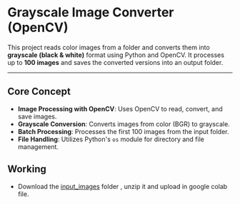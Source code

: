 # Grayscale Image Converter (OpenCV)

This project reads color images from a folder and converts them into **grayscale (black & white)** format using Python and OpenCV. It processes up to **100 images** and saves the converted versions into an output folder.

---

## Core Concept

- **Image Processing with OpenCV**: Uses OpenCV to read, convert, and save images.
- **Grayscale Conversion**: Converts images from color (BGR) to grayscale.
- **Batch Processing**: Processes the first 100 images from the input folder.
- **File Handling**: Utilizes Python's `os` module for directory and file management.

## Working

- Download the [input_images](https://github.com/Sukanya-29/Coloured_to_GrayScale/blob/main/input_images.zip) folder , unzip it and upload in google colab file.

